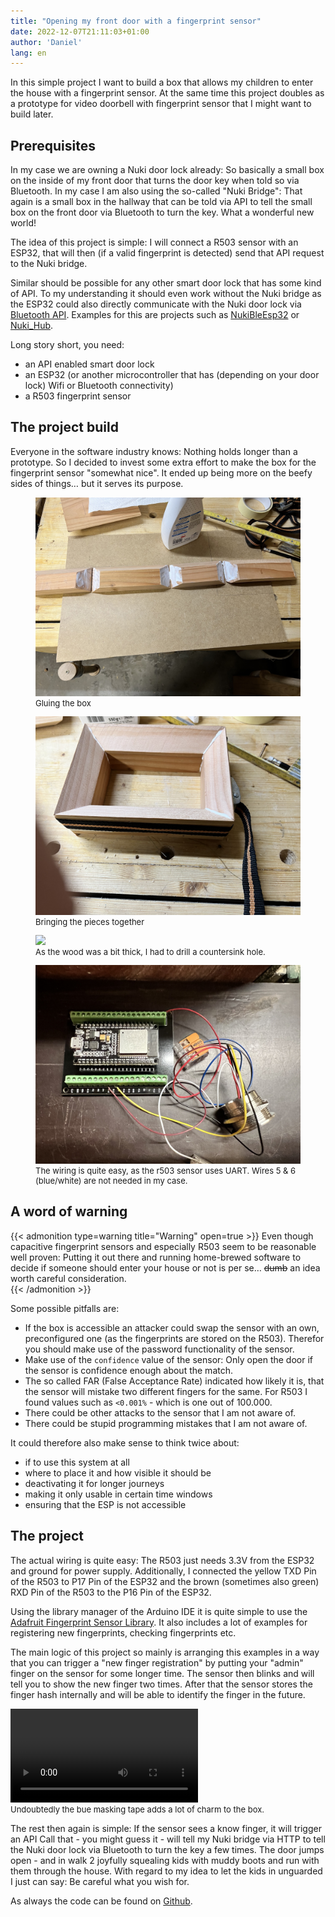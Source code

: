 ```yaml
---
title: "Opening my front door with a fingerprint sensor"
date: 2022-12-07T21:11:03+01:00
author: 'Daniel'
lang: en
---
```


In this simple project I want to build a box that allows my children to enter the house with a fingerprint sensor. At the same time this project doubles as a prototype for video doorbell with fingerprint sensor that I might want to build later.

## Prerequisites
In my case we are owning a Nuki door lock already: So basically a small box on the inside of my front door that turns the door key when told so via Bluetooth. In my case I am also using the so-called "Nuki Bridge": That again is a small box in the hallway that can be told via API to tell the small box on the front door via Bluetooth to turn the key. What a wonderful new world!

The idea of this project is simple: I will connect a R503 sensor with an ESP32, that will then (if a valid fingerprint is detected) send that API request to the Nuki bridge.

Similar should be possible for any other smart door lock that has some kind of API. To my understanding it should even work without the Nuki bridge as the ESP32 could also directly communicate with the Nuki door lock via [Bluetooth API](https://developer.nuki.io/page/nuki-smart-lock-api-2/2). Examples for this are projects such as [NukiBleEsp32](https://github.com/I-Connect/NukiBleEsp32) or [Nuki_Hub](https://github.com/technyon/nuki_hub).

Long story short, you need:
- an API enabled smart door lock
- an ESP32 (or another microcontroller that has (depending on your door lock) Wifi or Bluetooth connectivity)
- a R503 fingerprint sensor

## The project build
Everyone in the software industry knows: Nothing holds longer than a prototype. So I decided to invest some extra effort to make the box for the fingerprint sensor "somewhat nice". It ended up being more on the beefy sides of things… but it serves its purpose.

<div class="gallery-grid">
<figure style="font-size:small;">
  <img src="/images/fingerprint/gluing.jpeg" style="">
  <figcaption>Gluing the box</figcaption>
</figure>

<figure style="font-size:small;">
  <img src="/images/fingerprint/glued.jpeg" style="">
  <figcaption>Bringing the pieces together</figcaption>
</figure>


<figure style="font-size:small;">
  <img src="/images/fingerprint/cover.jpeg" style="">
  <figcaption>As the wood was a bit thick, I had to drill a countersink hole.</figcaption>
</figure>


<figure style="font-size:small;">
  <img src="/images/fingerprint/board.jpeg" style="">
  <figcaption>The wiring is quite easy, as the r503 sensor uses UART. Wires 5 & 6 (blue/white) are not needed in my case.</figcaption>
</figure>
</div>

## A word of warning
{{< admonition type=warning title="Warning" open=true >}}
Even though capacitive fingerprint sensors and especially R503 seem to be reasonable well proven: Putting it out there and running home-brewed software to decide if someone should enter your house or not is per se… ~~dumb~~ an idea worth careful consideration.  
{{< /admonition >}}

Some possible pitfalls are:
- If the box is accessible an attacker could swap the sensor with an own, preconfigured one (as the fingerprints are stored on the R503). Therefor you should make use of the password functionality of the sensor.
- Make use of the `confidence` value of the sensor: Only open the door if the sensor is confidence enough about the match.
- The so called FAR (False Acceptance Rate) indicated how likely it is, that the sensor will mistake two different fingers for the same. For R503 I found values such as `<0.001%` - which is one out of 100.000.
- There could be other attacks to the sensor that I am not aware of.
- There could be stupid programming mistakes that I am not aware of.

It could therefore also make sense to think twice about:
- if to use this system at all
- where to place it and how visible it should be
- deactivating it for longer journeys
- making it only usable in certain time windows
- ensuring that the ESP is not accessible


## The project
The actual wiring is quite easy: The R503 just needs 3.3V from the ESP32 and ground for power supply. Additionally, I connected the yellow TXD Pin of the R503 to P17 Pin of the ESP32 and the brown (sometimes also green) RXD Pin of the R503 to the P16 Pin of the ESP32.

Using the library manager of the Arduino IDE it is quite simple to use the [Adafruit Fingerprint Sensor Library](https://github.com/adafruit/Adafruit-Fingerprint-Sensor-Library/). It also includes a lot of examples for registering new fingerprints, checking fingerprints etc.

The main logic of this project so mainly is arranging this examples in a way that you can trigger a "new finger registration" by putting your "admin" finger on the sensor for some longer time. The sensor then blinks and will tell you to show the new finger two times. After that the sensor stores the finger hash internally and will be able to identify the finger in the future. 

<figure style="font-size:small;width:640px;margin:auto">
<video width="300" controls>
  <source src="/images/fingerprint/door2.mov" type="video/mp4">
</video>  <figcaption>Undoubtedly the bue masking tape adds a lot of charm to the box.</figcaption>
</figure>


The rest then again is simple: If the sensor sees a know finger, it will trigger an API Call that - you might guess it - will tell my Nuki bridge via HTTP to tell the Nuki door lock via Bluetooth to turn the key a few times. The door jumps open - and in walk 2 joyfully squealing kids with muddy boots and run with them through the house. With regard to my idea to let the kids in unguarded I just can say: Be careful what you wish for.

As always the code can be found on [Github](https://github.com/dnoegel/fingerprint-doorlock).
